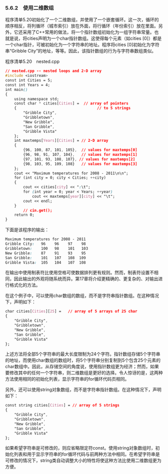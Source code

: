 ### 5.6.2　使用二维数组

程序清单5.20初始化了一个二维数组，并使用了一个嵌套循环。这一次，循环的顺序相反，将列循环（城市索引）放在外面，将行循环（年份索引）放在里面。另外，它还采用了C++常用的做法，将一个指针数组初始化为一组字符串常量。也就是说，将cities声明为一个char指针数组。这使得每个元素（如cities [0]）都是一个char指针，可被初始化为一个字符串的地址。程序将cities [0]初始化为字符串“Gribble City”的地址，等等。因此，该指针数组的行为与字符串数组类似。

程序清单5.20　nested.cpp

```css
// nested.cpp -- nested loops and 2-D array
#include <iostream>
const int Cities = 5;
const int Years = 4;
int main()
{
    using namespace std;
    const char * cities[Cities] =  // array of pointers
    {                                    // to 5 strings
        "Gribble City",
        "Gribbletown",
        "New Gribble",
        "San Gribble",
        "Gribble Vista"
    };
    int maxtemps[Years][Cities] = // 2-D array
    {
        {96, 100, 87, 101, 105},  // values for maxtemps[0]
        {96, 98, 91, 107, 104},   // values for maxtemps[1]
        {97, 101, 93, 108, 107}, // values for maxtemps[2]
        {98, 103, 95, 109, 108}   // values for maxtemps[3]
    };
    cout << "Maximum temperatures for 2008 - 2011\n\n";
    for (int city = 0; city < Cities; ++city)
    {
        cout << cities[city] << ":\t";
        for (int year = 0; year < Years; ++year)
            cout << maxtemps[year][city] << "\t";
        cout << endl;
    }
        // cin.get();
    return 0;
}
```

下面是该程序的输出：

```css
Maximum temperatures for 2008 - 2011
Gribble City:   96    96    97    98
Gribbletown:    100   98    101   103
New Gribble:    87    91    93    95
San Gribble:    101   107   108  109
Gribble Vista:  105   104   107  108
```

在输出中使用制表符比使用空格可使数据排列更有规则。然而，制表符设置不相同，因此输出的外观将随系统而异。第17章将介绍更精确的、更复杂的、对输出进行格式化的方法。

在这个例子中，可以使用char数组的数组，而不是字符串指针数组。在这种情况下，声明如下：

```css
char cities[Cities][25] =   // array of 5 arrays of 25 char
{
    "Gribble City",
    "Gribbletown",
    "New Gribble",
    "San Gribble",
    "Gribble Vista"
};
```

上述方法将全部5个字符串的最大长度限制为24个字符。指针数组存储5个字符串的地址，而使用char数组的数组时，将5个字符串分别复制到5个包含25个元素的char数组中。因此，从存储空间的角度说，使用指针数组更为经济；然而，如果要修改其中的任何一个字符串，则二维数组是更好的选择。令人惊讶的是，这两种方法使用相同的初始化列表，显示字符串的for循环代码页相同。

另外，还可以使用string对象数组，而不是字符串指针数组。在这种情况下，声明如下：

```css
const string cities[Cities] = // array of 5 strings
{
    "Gribble City",
    "Gribbletown",
    "New Gribble",
    "San Gribble",
    "Gribble Vista"
};
```

如果希望字符串是可修改的，则应省略限定符const。使用string对象数组时，初始化列表和用于显示字符串的for循环代码与前两种方法中相同。在希望字符串是可修改的情况下，string类自动调整大小的特性将使这种方法比使用二维数组更为方便。


